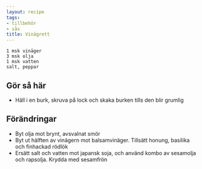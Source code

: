 ```yaml
---
layout: recipe
tags:
- tillbehör
- sås
title: Vinägrett
---
```




```
1 msk vinäger
3 msk olja
1 msk vatten
salt, peppar
```

## Gör så här
* Häll i en burk, skruva på lock och skaka burken tills den blir grumlig

## Förändringar
* Byt olja mot brynt, avsvalnat smör
* Byt ut hälften av vinägern mot balsamvinäger. Tillsätt honung, basilika och
  finhackad rödlök
* Ersätt salt och vatten mot japansk soja, och använd kombo av sesamolja och
  rapsolja. Krydda med sesamfrön
